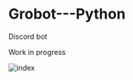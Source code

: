 # Grobot---Python
Discord bot

Work in progress 

![index](https://user-images.githubusercontent.com/88025507/183304443-10665fb3-0cce-4557-9796-840aa5507384.jpg)
